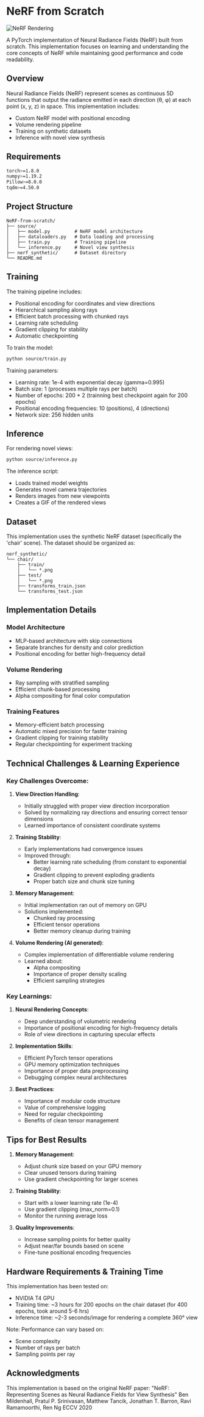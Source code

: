 # NeRF from Scratch

![NeRF Rendering](screenshot/nerf.png)

A PyTorch implementation of Neural Radiance Fields (NeRF) built from scratch. This implementation focuses on learning and understanding the core concepts of NeRF while maintaining good performance and code readability.

## Overview

Neural Radiance Fields (NeRF) represent scenes as continuous 5D functions that output the radiance emitted in each direction (θ, φ) at each point (x, y, z) in space. This implementation includes:

- Custom NeRF model with positional encoding
- Volume rendering pipeline
- Training on synthetic datasets
- Inference with novel view synthesis

## Requirements

```bash
torch>=1.8.0
numpy>=1.19.2
Pillow>=8.0.0
tqdm>=4.50.0
```

## Project Structure

```
NeRF-from-scratch/
├── source/
│   ├── model.py         # NeRF model architecture
│   ├── dataloaders.py   # Data loading and processing
│   ├── train.py         # Training pipeline
│   └── inference.py     # Novel view synthesis
├── nerf_synthetic/      # Dataset directory
└── README.md
```

## Training

The training pipeline includes:
- Positional encoding for coordinates and view directions
- Hierarchical sampling along rays
- Efficient batch processing with chunked rays
- Learning rate scheduling
- Gradient clipping for stability
- Automatic checkpointing

To train the model:

```bash
python source/train.py
```

Training parameters:
- Learning rate: 1e-4 with exponential decay (gamma=0.995)
- Batch size: 1 (processes multiple rays per batch)
- Number of epochs: 200 * 2 (trainning best checkpoint again for 200 epochs)
- Positional encoding frequencies: 10 (positions), 4 (directions)
- Network size: 256 hidden units

## Inference

For rendering novel views:

```bash
python source/inference.py
```

The inference script:
- Loads trained model weights
- Generates novel camera trajectories
- Renders images from new viewpoints
- Creates a GIF of the rendered views

## Dataset

This implementation uses the synthetic NeRF dataset (specifically the 'chair' scene). The dataset should be organized as:

```
nerf_synthetic/
└── chair/
    ├── train/
    │   └── *.png
    ├── test/
    │   └── *.png
    ├── transforms_train.json
    └── transforms_test.json
```

## Implementation Details

### Model Architecture
- MLP-based architecture with skip connections
- Separate branches for density and color prediction
- Positional encoding for better high-frequency detail

### Volume Rendering
- Ray sampling with stratified sampling
- Efficient chunk-based processing
- Alpha compositing for final color computation

### Training Features
- Memory-efficient batch processing
- Automatic mixed precision for faster training
- Gradient clipping for training stability
- Regular checkpointing for experiment tracking


## Technical Challenges & Learning Experience

### Key Challenges Overcome:
1. **View Direction Handling**:
   - Initially struggled with proper view direction incorporation
   - Solved by normalizing ray directions and ensuring correct tensor dimensions
   - Learned importance of consistent coordinate systems

2. **Training Stability**:
   - Early implementations had convergence issues
   - Improved through:
     - Better learning rate scheduling (from constant to exponential decay)
     - Gradient clipping to prevent exploding gradients
     - Proper batch size and chunk size tuning

3. **Memory Management**:
   - Initial implementation ran out of memory on GPU
   - Solutions implemented:
     - Chunked ray processing
     - Efficient tensor operations
     - Better memory cleanup during training

4. **Volume Rendering (AI generated)**:
   - Complex implementation of differentiable volume rendering
   - Learned about:
     - Alpha compositing
     - Importance of proper density scaling
     - Efficient sampling strategies

### Key Learnings:
1. **Neural Rendering Concepts**:
   - Deep understanding of volumetric rendering
   - Importance of positional encoding for high-frequency details
   - Role of view directions in capturing specular effects

2. **Implementation Skills**:
   - Efficient PyTorch tensor operations
   - GPU memory optimization techniques
   - Importance of proper data preprocessing
   - Debugging complex neural architectures

3. **Best Practices**:
   - Importance of modular code structure
   - Value of comprehensive logging
   - Need for regular checkpointing
   - Benefits of clean tensor management

## Tips for Best Results

1. **Memory Management**:
   - Adjust chunk size based on your GPU memory
   - Clear unused tensors during training
   - Use gradient checkpointing for larger scenes

2. **Training Stability**:
   - Start with a lower learning rate (1e-4)
   - Use gradient clipping (max_norm=0.1)
   - Monitor the running average loss

3. **Quality Improvements**:
   - Increase sampling points for better quality
   - Adjust near/far bounds based on scene
   - Fine-tune positional encoding frequencies
  
## Hardware Requirements & Training Time

This implementation has been tested on:
- NVIDIA T4 GPU
- Training time: ~3 hours for 200 epochs on the chair dataset (for 400 epochs, took around 5-6 hrs)
- Inference time: ~2-3 seconds/image for rendering a complete 360° view

Note: Performance can vary based on:
- Scene complexity
- Number of rays per batch
- Sampling points per ray

## Acknowledgments

This implementation is based on the original NeRF paper:
"NeRF: Representing Scenes as Neural Radiance Fields for View Synthesis"
Ben Mildenhall, Pratul P. Srinivasan, Matthew Tancik, Jonathan T. Barron, Ravi Ramamoorthi, Ren Ng
ECCV 2020
